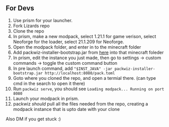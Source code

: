 ## For Devs
1) Use prism for your launcher.
2) Fork Lizards repo
3) Clone the repo
4) In prism, make a new modpack, select 1.21.1 for game verison, select Neoforge for the loader, select 21.1.209 for Neoforge.
5) Open the modpack folder, and enter in to the minecraft folder
6) Add packwiz-installer-bootstrap.jar from [here](https://github.com/packwiz/packwiz-installer-bootstrap/releases) into that minecraft foleder
7) In prism, edit the instance you just made, then go to settings -> custom commands -> toggle the custom command button
8) In pre launch command, add ``"$INST_JAVA" -jar packwiz-installer-bootstrap.jar http://localhost:8080/pack.toml``
9) Goto where you cloned the repo, and open a termial there. (can type cmd in the search to open it there)
10) Run ``packwiz serve``, you should see ``Loading modpack... Running on port 8080``
11) Launch your modpack in prism.
12) packwiz *should* pull all the files needed from the repo, creating a modpack instance that is upto date with your clone


Also DM if you get stuck :)
